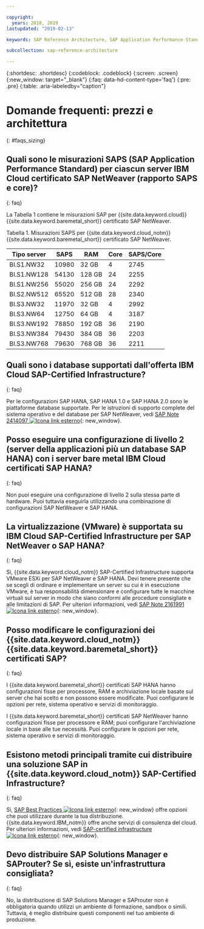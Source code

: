 ```yaml
---

copyright:
  years: 2018, 2019
lastupdated: "2019-02-13"

keywords: SAP Reference Architecture, SAP Application Performance Standard, SAPS, application servers, database, SAProuter

subcollection: sap-reference-architecture

---
```


{:shortdesc: .shortdesc}
{:codeblock: .codeblock}
{:screen: .screen}
{:new_window: target="_blank"}
{:faq: data-hd-content-type='faq'}
{:pre: .pre}
{:table: .aria-labeledby="caption"}

# Domande frequenti: prezzi e architettura
{: #faqs_sizing}

## Quali sono le misurazioni SAPS (SAP Application Performance Standard) per ciascun server IBM Cloud certificato SAP NetWeaver (rapporto SAPS e core)?
{: faq}

La Tabella 1 contiene le misurazioni SAP per {{site.data.keyword.cloud}} {{site.data.keyword.baremetal_short}} certificato SAP NetWeaver.

Tabella 1. Misurazioni SAPS per {{site.data.keyword.cloud_notm}} {{site.data.keyword.baremetal_short}} certificato SAP NetWeaver.

| **Tipo server** | **SAPS** | **RAM** | **Core** | **SAPS/Core** |
| --- | --- | --- | --- | --- |
| BI.S1.NW32 | 10980 | 32 GB | 4 | 2745 |
| BI.S1.NW128 | 54130 | 128 GB | 24 | 2255 |
| BI.S1.NW256 | 55020 | 256 GB | 24 | 2292 |
| BI.S2.NW512 | 65520 | 512 GB | 28 | 2340 |
| BI.S3.NW32 | 11970 | 32 GB | 4 | 2992 |
| BI.S3.NW64 | 12750 | 64 GB | 4 | 3187 |
| BI.S3.NW192 | 78850 | 192 GB | 36 | 2190 |
| BI.S3.NW384 | 79430 | 384 GB | 36 | 2203 |
| BI.S3.NW768 | 79630 | 768 GB | 36 | 2211 |

## Quali sono i database supportati dall'offerta IBM Cloud SAP-Certified Infrastructure?
{: faq}

Per le configurazioni SAP HANA, SAP HANA 1.0 e SAP HANA 2.0 sono le piattaforme database supportate. Per le istruzioni di supporto complete del sistema operativo e del database per SAP NetWeaver, vedi [SAP Note 2414097 ![Icona link esterno](../../icons/launch-glyph.svg "Icona link esterno")](https://launchpad.support.sap.com/#/notes/2414097){: new_window}.

## Posso eseguire una configurazione di livello 2 (server della applicazioni più un database SAP HANA) con i server bare metal IBM Cloud certificati SAP HANA?
{: faq}

Non puoi eseguire una configurazione di livello 2 sulla stessa parte di hardware. Puoi tuttavia eseguirla utilizzando una combinazione di configurazioni SAP NetWeaver e SAP HANA.

## La virtualizzazione (VMware) è supportata su IBM Cloud SAP-Certified Infrastructure per SAP NetWeaver o SAP HANA?
{: faq}

Sì, {{site.data.keyword.cloud_notm}} SAP-Certified Infrastructure supporta VMware ESXi per SAP NetWeaver e SAP HANA. Devi tenere presente che se scegli di ordinare e implementare un server su cui è in esecuzione VMware, è tua responsabilità dimensionare e configurare tutte le macchine virtuali sul server in modo che siano conformi alle procedure consigliate e alle limitazioni di SAP. Per ulteriori informazioni, vedi [SAP Note 2161991 ![Icona link esterno](../../icons/launch-glyph.svg "Icona link esterno")](https://launchpad.support.sap.com/#/notes/2161991){: new_window}.

## Posso modificare le configurazioni dei {{site.data.keyword.cloud_notm}} {{site.data.keyword.baremetal_short}} certificati SAP?
{: faq}

I {{site.data.keyword.baremetal_short}} certificati SAP HANA hanno configurazioni fisse per processore, RAM e archiviazione locale basate sul server che hai scelto e non possono essere modificate. Puoi configurare le opzioni per rete, sistema operativo e servizi di monitoraggio.

I {{site.data.keyword.baremetal_short}} certificati SAP NetWeaver hanno configurazioni fisse per processore e RAM; puoi configurare l'archiviazione locale in base alle tue necessità. Puoi configurare le opzioni per rete, sistema operativo e servizi di monitoraggio.

## Esistono metodi principali tramite cui distribuire una soluzione SAP in {{site.data.keyword.cloud_notm}} SAP-Certified Infrastructure?
{: faq}

Sì, [SAP Best Practices ![Icona link esterno](../../icons/launch-glyph.svg "Icona link esterno")](https://help.sap.com/viewer/p/SAP_Best_Practices){: new_window} offre opzioni che puoi utilizzare durante la tua distribuzione. {{site.data.keyword.IBM_notm}} offre anche servizi di consulenza del cloud. Per ulteriori informazioni, vedi [SAP-certified infrastructure ![Icona link esterno](../../icons/launch-glyph.svg "Icona link esterno")](https://www.ibm.com/cloud/sap/certified-infrastructure){: new_window}.

## Devo distribuire SAP Solutions Manager e SAProuter? Se sì, esiste un'infrastruttura consigliata?
{: faq}

No, la distribuzione di SAP Solutions Manager e SAProuter non è obbligatoria quando utilizzi un ambiente di formazione, sandbox o simili. Tuttavia, è meglio distribuire questi componenti nel tuo ambiente di produzione.
